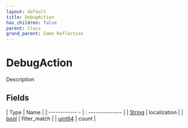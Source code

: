 ```yaml
---
layout: default
title: DebugAction
has_children: false
parent: Class
grand_parent: Game Reflection
---
```

# DebugAction
Description 

## Fields
| Type | Name |
|:------------ - | : -------------- |
| [String](game-reflection/components/string.md) | localization |
| [bool](game-reflection/components/bool.md) | filter_match |
| [uint64](game-reflection/components/uint64.md) | count |

